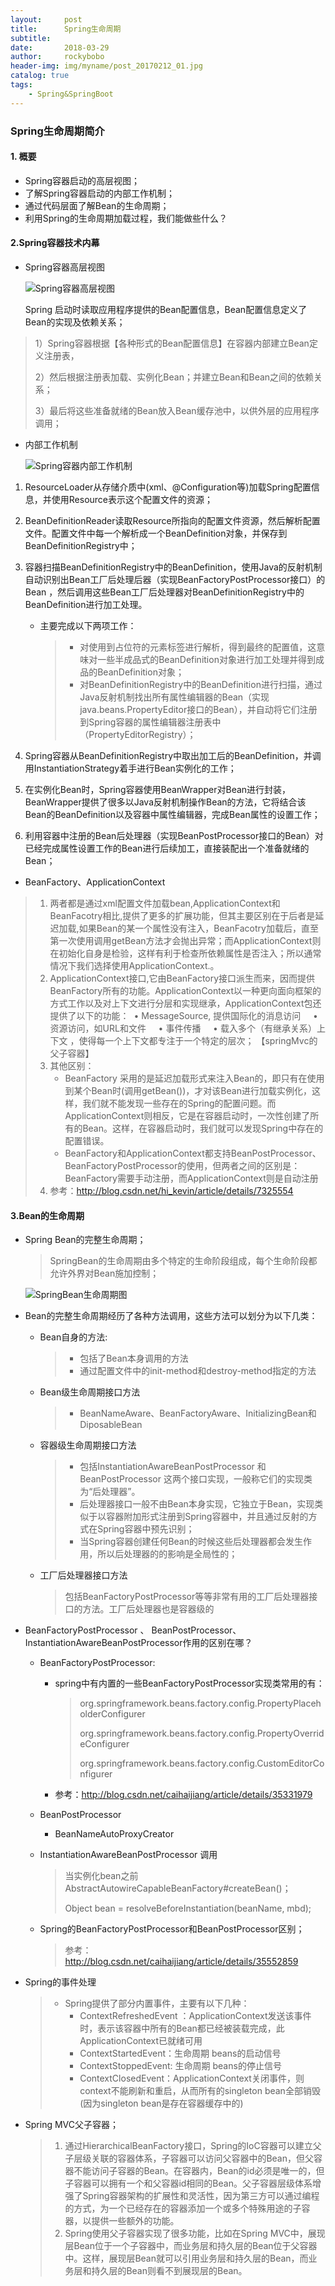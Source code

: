 ```yaml
---
layout:     post
title:      Spring生命周期
subtitle:   
date:       2018-03-29
author:     rockybobo
header-img: img/myname/post_20170212_01.jpg
catalog: true
tags:
    - Spring&SpringBoot
---
```


### Spring生命周期简介

#### 1. 概要

- Spring容器启动的高层视图；
- 了解Spring容器启动的内部工作机制；
- 通过代码层面了解Bean的生命周期；
- 利用Spring的生命周期加载过程，我们能做些什么？

#### 2.Spring容器技术内幕

- Spring容器高层视图

  ![Spring容器高层视图](http://rockybobo.top/img/course/Spring容器高层视图.jpg)

  Spring 启动时读取应用程序提供的Bean配置信息，Bean配置信息定义了Bean的实现及依赖关系；

> ​     1）Spring容器根据【各种形式的Bean配置信息】在容器内部建立Bean定义注册表，
>
> ​     2）然后根据注册表加载、实例化Bean；并建立Bean和Bean之间的依赖关系；
>
> ​     3）最后将这些准备就绪的Bean放入Bean缓存池中，以供外层的应用程序调用；

- 内部工作机制

  ![Spring容器内部工作机制](http://rockybobo.top/img/course/Spring容器内部工作机制.jpg)

1. ResourceLoader从存储介质中(xml、@Configuration等)加载Spring配置信息，并使用Resource表示这个配置文件的资源；

2. BeanDefinitionReader读取Resource所指向的配置文件资源，然后解析配置文件。配置文件中每一个<bean>解析成一个BeanDefinition对象，并保存到BeanDefinitionRegistry中；

3. 容器扫描BeanDefinitionRegistry中的BeanDefinition，使用Java的反射机制自动识别出Bean工厂后处理后器（实现BeanFactoryPostProcessor接口）的Bean ，然后调用这些Bean工厂后处理器对BeanDefinitionRegistry中的BeanDefinition进行加工处理。

   - 主要完成以下两项工作：

     > - 对使用到占位符的<bean>元素标签进行解析，得到最终的配置值，这意味对一些半成品式的BeanDefinition对象进行加工处理并得到成品的BeanDefinition对象；
     > - 对BeanDefinitionRegistry中的BeanDefinition进行扫描，通过Java反射机制找出所有属性编辑器的Bean（实现java.beans.PropertyEditor接口的Bean），并自动将它们注册到Spring容器的属性编辑器注册表中（PropertyEditorRegistry）；

4. Spring容器从BeanDefinitionRegistry中取出加工后的BeanDefinition，并调用InstantiationStrategy着手进行Bean实例化的工作；

5. 在实例化Bean时，Spring容器使用BeanWrapper对Bean进行封装，BeanWrapper提供了很多以Java反射机制操作Bean的方法，它将结合该Bean的BeanDefinition以及容器中属性编辑器，完成Bean属性的设置工作；

6. 利用容器中注册的Bean后处理器（实现BeanPostProcessor接口的Bean）对已经完成属性设置工作的Bean进行后续加工，直接装配出一个准备就绪的Bean；

- BeanFactory、ApplicationContext

> 1. 两者都是通过xml配置文件加载bean,ApplicationContext和BeanFacotry相比,提供了更多的扩展功能，但其主要区别在于后者是延迟加载,如果Bean的某一个属性没有注入，BeanFacotry加载后，直至第一次使用调用getBean方法才会抛出异常；而ApplicationContext则在初始化自身是检验，这样有利于检查所依赖属性是否注入；所以通常情况下我们选择使用ApplicationContext.。
> 2. ApplicationContext接口,它由BeanFactory接口派生而来，因而提供BeanFactory所有的功能。ApplicationContext以一种更向面向框架的方式工作以及对上下文进行分层和实现继承，ApplicationContext包还提供了以下的功能： 
>    • MessageSource, 提供国际化的消息访问  
>         • 资源访问，如URL和文件  
>         • 事件传播  
>         • 载入多个（有继承关系）上下文 ，使得每一个上下文都专注于一个特定的层次；  【springMvc的父子容器】
> 3. 其他区别：
>    - BeanFactory 采用的是延迟加载形式来注入Bean的，即只有在使用到某个Bean时(调用getBean())，才对该Bean进行加载实例化，这样，我们就不能发现一些存在的Spring的配置问题。而ApplicationContext则相反，它是在容器启动时，一次性创建了所有的Bean。这样，在容器启动时，我们就可以发现Spring中存在的配置错误。 
>    - BeanFactory和ApplicationContext都支持BeanPostProcessor、BeanFactoryPostProcessor的使用，但两者之间的区别是：BeanFactory需要手动注册，而ApplicationContext则是自动注册
> 4. 参考：http://blog.csdn.net/hi_kevin/article/details/7325554

#### 3.Bean的生命周期

- Spring Bean的完整生命周期；

  > SpringBean的生命周期由多个特定的生命阶段组成，每个生命阶段都允许外界对Bean施加控制；

   ![SpringBean生命周期图](http://rockybobo.top/img/course/SpringBean生命周期图.png)

- Bean的完整生命周期经历了各种方法调用，这些方法可以划分为以下几类：

  - Bean自身的方法:  

    > - 包括了Bean本身调用的方法 
    > - 通过配置文件中<bean>的init-method和destroy-method指定的方法

  - Bean级生命周期接口方法

    > - BeanNameAware、BeanFactoryAware、InitializingBean和DiposableBean

  - 容器级生命周期接口方法

    > - 包括InstantiationAwareBeanPostProcessor 和 BeanPostProcessor 这两个接口实现，一般称它们的实现类为“后处理器”。
    > - 后处理器接口一般不由Bean本身实现，它独立于Bean，实现类似于以容器附加形式注册到Spring容器中，并且通过反射的方式在Spring容器中预先识别；
    > - 当Spring容器创建任何Bean的时候这些后处理器都会发生作用，所以后处理器的的影响是全局性的；

  - 工厂后处理器接口方法

    > 包括BeanFactoryPostProcessor等等非常有用的工厂后处理器接口的方法。工厂后处理器也是容器级的

- BeanFactoryPostProcessor 、 BeanPostProcessor、InstantiationAwareBeanPostProcessor作用的区别在哪？

  - BeanFactoryPostProcessor: 

    - spring中有内置的一些BeanFactoryPostProcessor实现类常用的有：

      > org.springframework.beans.factory.config.PropertyPlaceholderConfigurer
      >
      > org.springframework.beans.factory.config.PropertyOverrideConfigurer
      >
      > org.springframework.beans.factory.config.CustomEditorConfigurer

    - 参考：http://blog.csdn.net/caihaijiang/article/details/35331979

  - BeanPostProcessor  

    - BeanNameAutoProxyCreator

  - InstantiationAwareBeanPostProcessor 调用

    > 当实例化bean之前AbstractAutowireCapableBeanFactory#createBean()；
    >
    > Object bean = resolveBeforeInstantiation(beanName, mbd);

  - Spring的BeanFactoryPostProcessor和BeanPostProcessor区别；

    > 参考： http://blog.csdn.net/caihaijiang/article/details/35552859

- Spring的事件处理

  > - Spring提供了部分内置事件，主要有以下几种：  
  >   - ContextRefreshedEvent ：ApplicationContext发送该事件时，表示该容器中所有的Bean都已经被装载完成，此ApplicationContext已就绪可用 
  >   - ContextStartedEvent：生命周期 beans的启动信号  
  >   - ContextStoppedEvent: 生命周期 beans的停止信号  
  >   - ContextClosedEvent：ApplicationContext关闭事件，则context不能刷新和重启，从而所有的singleton bean全部销毁(因为singleton bean是存在容器缓存中的) 

- Spring MVC父子容器；

  > 1. 通过HierarchicalBeanFactory接口，Spring的IoC容器可以建立父子层级关联的容器体系，子容器可以访问父容器中的Bean，但父容器不能访问子容器的Bean。在容器内，Bean的id必须是唯一的，但子容器可以拥有一个和父容器id相同的Bean。父子容器层级体系增强了Spring容器架构的扩展性和灵活性，因为第三方可以通过编程的方式，为一个已经存在的容器添加一个或多个特殊用途的子容器，以提供一些额外的功能。
  > 2. Spring使用父子容器实现了很多功能，比如在Spring MVC中，展现层Bean位于一个子容器中，而业务层和持久层的Bean位于父容器中。这样，展现层Bean就可以引用业务层和持久层的Bean，而业务层和持久层的Bean则看不到展现层的Bean。

  ​





